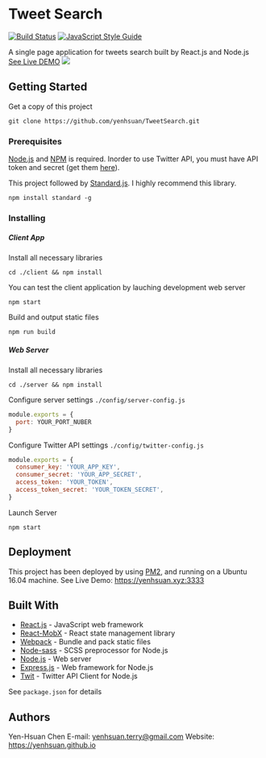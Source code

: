 # Tweet Search
[![Build Status](https://travis-ci.org/yenhsuan/TweetSearch.svg?branch=master)](https://travis-ci.org/yenhsuan/TweetSearch) [![JavaScript Style Guide](https://img.shields.io/badge/code_style-standard-brightgreen.svg)](https://standardjs.com)

A single page application for tweets search built by React.js and Node.js
[See Live DEMO](http://yenhsuan.xyz "Live DEMO")
![](https://i.imgur.com/UbDmGkP.png)
## Getting Started

Get a copy of this project
```
git clone https://github.com/yenhsuan/TweetSearch.git
```

### Prerequisites

[Node.js](https://nodejs.org/en/download/ "Node.js") and [NPM](https://www.npmjs.com/get-npm "NPM") is required.
Inorder to use Twitter API, you must have API token and secret (get them [here](https://developer.twitter.com/en/apply-for-access "here")).

This project followed by [Standard.js](https://standardjs.com "Standard.js"). I highly recommend this library.
```
npm install standard -g
```

### Installing

##### Client App
Install all necessary libraries
```
cd ./client && npm install
```

You can test the client application by lauching development web server
```
npm start
```

Build and output static files
```
npm run build
```

##### Web Server
Install all necessary libraries
```
cd ./server && npm install
```

Configure server settings
`./config/server-config.js`
```javascript
module.exports = {
  port: YOUR_PORT_NUBER
}
```
Configure Twitter API settings
`./config/twitter-config.js`
```javascript
module.exports = {
  consumer_key: 'YOUR_APP_KEY',
  consumer_secret: 'YOUR_APP_SECRET',
  access_token: 'YOUR_TOKEN',
  access_token_secret: 'YOUR_TOKEN_SECRET',
}
```

Launch Server
```
npm start
```

## Deployment

This project has been deployed by using [PM2](https://www.npmjs.com/package/pm2 "PM2"), and running on a Ubuntu 16.04 machine.
See Live Demo: https://yenhsuan.xyz:3333

## Built With
* [React.js](https://www.npmjs.com/package/react "React.js") - JavaScript web framework
* [React-MobX](https://www.npmjs.com/package/mobx-react "React-MobX") - React state management library
* [Webpack](https://www.npmjs.com/package/webpack "Webpack") - Bundle and pack static files
* [Node-sass](https://www.npmjs.com/package/node-sass "Node-sass") - SCSS preprocessor for Node.js
* [Node.js](https://nodejs.org/en/ "Node.js") - Web server
* [Express.js](https://www.npmjs.com/package/express "Express.js") - Web framework for Node.js
* [Twit](https://www.npmjs.com/package/twit "Twit") - Twitter API Client for Node.js

See `package.json` for details


## Authors
Yen-Hsuan Chen
E-mail: yenhsuan.terry@gmail.com
Website: https://yenhsuan.github.io

